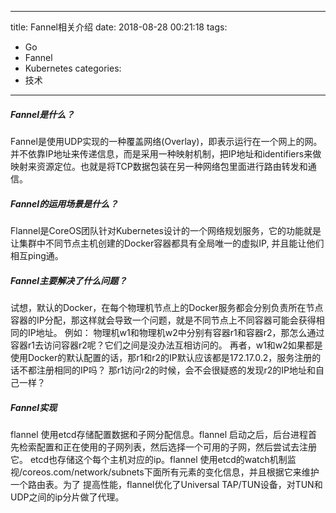 
---
title: Fannel相关介绍 
date: 2018-08-28 00:21:18
tags:
  - Go 
  - Fannel
  - Kubernetes 
categories:
  - 技术
---

##### Fannel是什么？ 
Fannel是使用UDP实现的一种覆盖网络(Overlay)，即表示运行在一个网上的网。并不依靠IP地址来传递信息，而是采用一种映射机制，把IP地址和identifiers来做映射来资源定位。也就是将TCP数据包装在另一种网络包里面进行路由转发和通信。


##### Fannel的运用场景是什么？
Flannel是CoreOS团队针对Kubernetes设计的一个网络规划服务，它的功能就是让集群中不同节点主机创建的Docker容器都具有全局唯一的虚拟IP, 并且能让他们相互ping通。

##### Fannel主要解决了什么问题？
试想，默认的Docker，在每个物理机节点上的Docker服务都会分别负责所在节点容器的IP分配，那这样就会导致一个问题，就是不同节点上不同容器可能会获得相同的IP地址。
例如：
物理机w1和物理机w2中分别有容器r1和容器r2，那怎么通过容器r1去访问容器r2呢？它们之间是没办法互相访问的。 再者，w1和w2如果都是使用Docker的默认配置的话，那r1和r2的IP默认应该都是172.17.0.2，服务注册的话不都注册相同的IP吗？ 那r1访问r2的时候，会不会很疑惑的发现r2的IP地址和自己一样？

##### Fannel实现 
flannel 使用etcd存储配置数据和子网分配信息。flannel 启动之后，后台进程首先检索配置和正在使用的子网列表，然后选择一个可用的子网，然后尝试去注册它。
etcd也存储这个每个主机对应的ip。flannel 使用etcd的watch机制监视/coreos.com/network/subnets下面所有元素的变化信息，并且根据它来维护一个路由表。为了
提高性能，flannel优化了Universal TAP/TUN设备，对TUN和UDP之间的ip分片做了代理。
